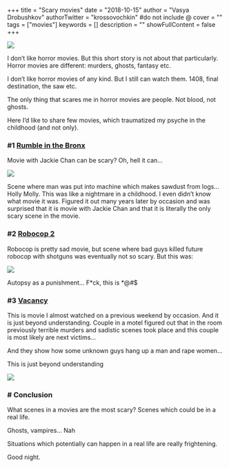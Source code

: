 +++
title = "Scary movies"
date = "2018-10-15"
author = "Vasya Drobushkov"
authorTwitter = "krossovochkin" #do not include @
cover = ""
tags = ["movies"]
keywords = []
description = ""
showFullContent = false
+++

[![](https://img.shields.io/badge/original-medium-green#badge)](https://medium.com/@krossovochkin/scary-movies-2c018cd6cca4)

I don’t like horror movies. 
But this short story is not about that particularly.
Horror movies are different: murders, ghosts, fantasy etc.

I don’t like horror movies of any kind. 
But I still can watch them.
1408, final destination, the saw etc.

The only thing that scares me in horror movies are people.
Not blood, not ghosts.

Here I’d like to share few movies, which traumatized my psyche in the childhood (and not only).

### #1 [Rumble in the Bronx](https://www.imdb.com/title/tt0113326)

Movie with Jackie Chan can be scary? Oh, hell it can…

![](../../img/1_cY_MnsNFPt6uM919tC4lQw.png)

Scene where man was put into machine which makes sawdust from logs…
Holly Molly.
This was like a nightmare in a childhood. I even didn’t know what movie it was. Figured it out many years later by occasion and was surprised that it is movie with Jackie Chan and that it is literally the only scary scene in the movie.

### #2 [Robocop 2](https://www.imdb.com/title/tt0100502)

Robocop is pretty sad movie, but scene where bad guys killed future robocop with shotguns was eventually not so scary.
But this was:

![](../../img/1_MSBxA_1rfZp-bZkQwJZpHQ.png)

Autopsy as a punishment… 
F*ck, this is *@#$

### #3 [Vacancy](https://www.imdb.com/title/tt0452702)

This is movie I almost watched on a previous weekend by occasion. And it is just beyond understanding.
Couple in a motel figured out that in the room previously terrible murders and sadistic scenes took place and this couple is most likely are next victims…

And they show how some unknown guys hang up a man and rape women…

This is just beyond understanding

![](../../img/1_VgxIgnVvhzQFnAJGbBX-MA.png)

### # Conclusion

What scenes in a movies are the most scary?
Scenes which could be in a real life.

Ghosts, vampires… Nah

Situations which potentially can happen in a real life are really frightening.

Good night.
